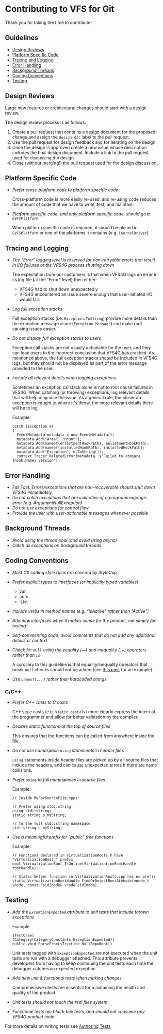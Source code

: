 # Contributing to VFS for Git

Thank you for taking the time to contribute!

## Guidelines

* [Design Reviews](#design-reviews)
* [Platform Specific Code](#platform-specific-code)
* [Tracing and Logging](#tracing-and-logging)
* [Error Handling](#error-handling)
* [Background Threads](#background-threads)
* [Coding Conventions](#coding-conventions)
* [Testing](#testing)

## Design Reviews

Large new features or architectural changes should start with a design review.  

The design review process is as follows:

1. Create a pull request that contains a design document for the proposed change and assign the `design-doc` label to the pull request.
2. Use the pull request for design feedback and for iterating on the design.
3. Once the design is approved create a new issue whose description includes the final design document.  Include a link to the pull request used for discussing the design.
4. Close (without merging!) the pull request used for the design discussion.

## Platform Specific Code

- *Prefer cross-platform code to platform specific code*

  Cross-platform code is more easily re-used, and re-using code reduces the amount of code that we have to write, test, and maintain.

- *Platform specific code, and only platform specific code, should go in `GVFSPlatform`*

  When platform specific code is required, it should be placed in `GVFSPlatform` or one of the platforms it contains (e.g. `IKernelDriver`)

## Tracing and Logging

- *The "Error" logging level is reserved for non-retryable errors that result in I/O failures or the VFS4G process shutting down*

  The expectation from our customers is that when VFS4G logs an error in its log file (at the "Error" level) then either:
    * VFS4G had to shut down unexpectedly
    * VFS4G encountered an issue severe enough that user-initiated I/O would fail.

- *Log full exception stacks*

  Full exception stacks (i.e. `Exception.ToString`) provide more details than the exception message alone (`Exception.Message`) and make root causing issues easier.  
  
- *Do not display full exception stacks to users*

  Exception call stacks are not usually actionable for the user, and they can lead users to the incorrect conclusion that VFS4G has crashed. As mentioned above, the full exception stacks *should* be included in VFS4G logs, but they should not be displayed as part of the error message provided to the user.

- *Include all relevant details when logging exceptions*

  Sometimes an exception callstack alone is not to root cause failures in VFS4G.  When catching (or throwing) exceptions, log relevant details that will help diagnose the issue.  As a general rule, the closer an exception is caught to where it's throw, the more relevant details there will be to log.

  Example:
  ```
  catch (Exception e)
  {
    EventMetadata metadata = new EventMetadata();
    metadata.Add("Area", "Mount");
    metadata.Add(nameof(enlistmentHookPath), enlistmentHookPath);
    metadata.Add(nameof(installedHookPath), installedHookPath);
    metadata.Add("Exception", e.ToString());
    context.Tracer.RelatedError(metadata, $"Failed to compare {hook.Name} version");
  ```

## Error Handling

- *Fail Fast: Errors/exceptions that are non-recoverable should shut down VFS4G immediately*
- *Do not catch exceptions that are indicative of a programming/logic error (e.g. ArgumentNullException)*
- *Do not use exceptions for control flow*
- *Provide the user with user-actionable messages whenever possible*

## Background Threads

- *Avoid using the thread pool (and avoid using async)*
- *Catch all exceptions on background threads*

## Coding Conventions

- *Most C# coding style rules are covered by StyleCop*
- *Prefer explicit types to interfaces (or implicitly typed variables)*
  * var
  * auto
  * IList

- *Include verbs in method names (e.g. "IsActive" rather than "Active")*
- *Add new interfaces when it makes sense for the product, not simply for testing*
- *Self-commenting code, avoid comments that do not add any additional details or context*
- *Check for `null` using the equality (`==`) and inequality (`!=`) operators rather than `is`*

  A corollary to this guideline is that equality/inequality operators that break `null` checks should not be added (see [this post](https://stackoverflow.com/questions/40676426/what-is-the-difference-between-x-is-null-and-x-null) for an example).

- *Use `nameof(...)` rather than hardcoded strings*

### C/C++

- *Prefer C++ casts to C casts*

  C++ style casts (e.g. `static_cast<T>`) more clearly express the intent of the programmer and allow for better validation by the compiler.

- *Declare static functions at the top of source files*
  
  This ensures that the functions can be called from anywhere inside the file.

- *Do not use namespace `using` statements in header files*

  `using` statements inside header files are picked up by all source files that include the headers, and can cause unexpected errors if there are name collisions.

- *Prefer `using` to full namespaces in source files*

  Example:
  ```
  // Inside MyFavSourceFile.cpps
  
  // Prefer using std::string
  using std::string;
  static string s_myString;

  // To the full std::string namespace
  std::string s_myString;
  ```

- *Use a meaningful prefix for "public" free functions*

   Example:
   ```
   // Functions declared in VirtualizationRoots.h have "VirtualizationRoot_" prefix
   bool VirtualizationRoot_IsOnline(VirtualizationRootHandle rootHandle);

   // Static helper function in VirtualizationRoots.cpp has no prefix
   static VirtualizationRootHandle FindOrDetectRootAtVnode(vnode_t vnode, const FsidInode& vnodeFsidInode);
   ```

## Testing

- *Add the `ExceptionExpected` attribute to unit tests that include thrown exceptions*

  Example:
  ```
  [TestCase]
  [Category(CategoryConstants.ExceptionExpected)]
  public void ParseFromLsTreeLine_NullRepoRoot()
  ```
  
  Unit tests tagged with `ExceptionExpected` are not executed when the unit tests are run with a debugger attached.  This attribute prevents developers from having to keep continuing the unit tests each time the debugger catches an expected exception.

- *Add new unit & functional tests when making changes*

  Comprehensive utests are essential for maintaining the health and quality of the product.

- *Unit tests should not touch the real files system*

- *Functional tests are black-box tests, and should not consume any VFS4G product code*

For more details on writing tests see [Authoring Tests](https://github.com/Microsoft/VFSForGit/blob/master/AuthoringTests.md)